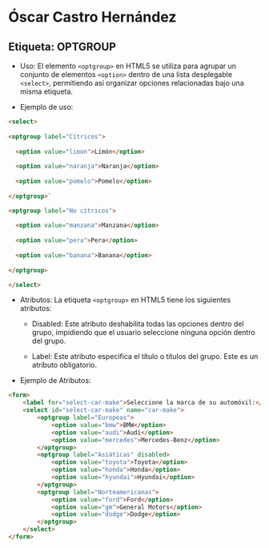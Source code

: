 # Óscar Castro Hernández

## Etiqueta: OPTGROUP
* Uso: El elemento `<optgroup>` en HTML5 se utiliza para agrupar un conjunto de elementos `<option>` dentro de una lista desplegable  `<select>`, permitiendo así organizar opciones relacionadas bajo una misma etiqueta.
+ Ejemplo de uso:

```HTML
<select>
  
<optgroup label="Cítricos">
 
  <option value="limon">Limón</option>
    
  <option value="naranja">Naranja</option>
    
  <option value="pomelo">Pomelo</option>
  
</optgroup>`

<optgroup label="No cítricos">
   
  <option value="manzana">Manzana</option>
   
  <option value="pera">Pera</option>
  
  <option value="banana">Banana</option>
 
</optgroup>

</select>
```

+ Atributos: La etiqueta `<optgroup>` en HTML5 tiene los siguientes atributos:

    + Disabled: Este atributo deshabilita todas las opciones dentro del grupo, impidiendo que el usuario seleccione ninguna opción dentro del grupo.

    + Label: Este atributo especifica el título o títulos del grupo. Este es un atributo obligatorio.

+ Ejemplo de Atributos:
```HTML
<form>
    <label for="select-car-make">Seleccione la marca de su automóvil:</label>
    <select id="select-car-make" name="car-make">
        <optgroup label="Europeas">
            <option value="bmw">BMW</option>
            <option value="audi">Audi</option>
            <option value="mercedes">Mercedes-Benz</option>
        </optgroup>
        <optgroup label="Asiáticas" disabled>
            <option value="toyota">Toyota</option>
            <option value="honda">Honda</option>
            <option value="hyundai">Hyundai</option>
        </optgroup>
        <optgroup label="Norteamericanas">
            <option value="ford">Ford</option>
            <option value="gm">General Motors</option>
            <option value="dodge">Dodge</option>
        </optgroup>
    </select>
</form>
```